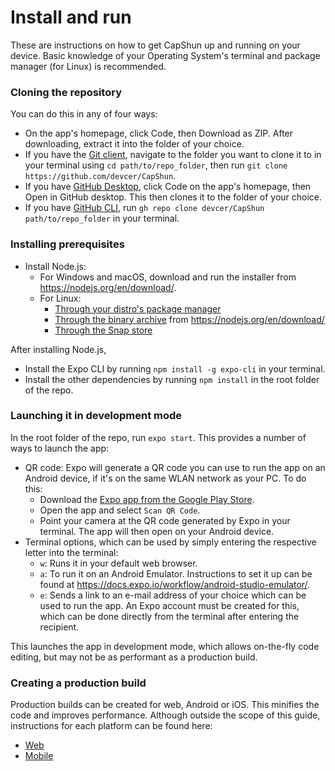 # Install and run
These are instructions on how to get CapShun up and running on your device. Basic knowledge of your Operating System's terminal and package manager (for Linux) is recommended.

### Cloning the repository
You can do this in any of four ways:
* On the app's homepage, click Code, then Download as ZIP. After downloading, extract it into the folder of your choice.
* If you have the [Git client](https://git-scm.com/downloads), navigate to the folder you want to clone it to in your terminal using `cd path/to/repo_folder`, then run `git clone https://github.com/devcer/CapShun`.
* If you have [GitHub Desktop](https://desktop.github.com/), click Code on the app's homepage, then Open in GitHub desktop. This then clones it to the folder of your choice.
* If you have [GitHub CLI](https://cli.github.com/), run `gh repo clone devcer/CapShun path/to/repo_folder` in your terminal.

### Installing prerequisites
* Install Node.js:
  * For Windows and macOS, download and run the installer from https://nodejs.org/en/download/.
  * For Linux:
    * [Through your distro's package manager](https://nodejs.org/en/download/package-manager/)
    * [Through the binary archive](https://github.com/nodejs/help/wiki/Installation) from https://nodejs.org/en/download/
    * [Through the Snap store](https://snapcraft.io/node)

After installing Node.js,
* Install the Expo CLI by running `npm install -g expo-cli` in your terminal.
* Install the other dependencies by running `npm install` in the root folder of the repo.

### Launching it in development mode
In the root folder of the repo, run `expo start`. This provides a number of ways to launch the app:
* QR code: Expo will generate a QR code you can use to run the app on an Android device, if it's on the same WLAN network as your PC. To do this:
  * Download the [Expo app from the Google Play Store](https://play.google.com/store/apps/details?id=host.exp.exponent).
  * Open the app and select `Scan QR Code`.
  * Point your camera at the QR code generated by Expo in your terminal. The app will then open on your Android device.
* Terminal options, which can be used by simply entering the respective letter into the terminal:
  * `w`: Runs it in your default web browser.
  * `a`: To run it on an Android Emulator. Instructions to set it up can be found at https://docs.expo.io/workflow/android-studio-emulator/.
  * `e`: Sends a link to an e-mail address of your choice which can be used to run the app. An Expo account must be created for this, which can be done directly from the terminal after entering the recipient.

This launches the app in development mode, which allows on-the-fly code editing, but may not be as performant as a production build.

### Creating a production build
Production builds can be created for web, Android or iOS. This minifies the code and improves performance. Although outside the scope of this guide, instructions for each platform can be found here:
* [Web](https://docs.expo.io/distribution/publishing-websites/)
* [Mobile](https://docs.expo.io/distribution/building-standalone-apps/)
